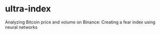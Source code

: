 # ultra-index
Analyzing Bitcoin price and volume on Binance: Creating a fear index using neural networks
